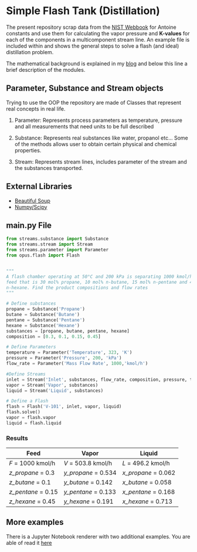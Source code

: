# Simple Flash Tank (Distillation)

The present repository scrap data from the [NIST
Webbook](https://webbook.nist.gov/) for Antoine constants
and use them for calculating the vapor pressure and **K-values** for each of the
components in a multicomponent stream line. An example file is included within
and shows the general steps to solve a flash (and ideal) distillation problem.

The mathematical background is explained in my
[blog](https://oscarcontrerasnavas.github.io/ideal-multicomponent-solver-and-maths/)
and below this line a brief description of the modules.

## Parameter, Substance and Stream objects

Trying to use the OOP the repository are made of Classes that represent real
concepts in real life.

1. Parameter: Represents process parameters as temperature, pressure and all
   measurements that need units to be full described 

2. Substance: Represents real substances like water, propanol etc... Some of the
   methods allows user to obtain certain physical and chemical properties.

3. Stream: Represents stream lines, includes parameter of the stream and the
   substances transported.

## External Libraries

* [Beautiful Soup](https://www.crummy.com/software/BeautifulSoup/bs4/doc/)
* [Numpy/Scipy](https://www.scipy.org/)

## main.py File

``` Python
from streams.substance import Substance
from streams.stream import Stream
from streams.parameter import Parameter
from opus.flash import Flash


"""
A flash chamber operating at 50°C and 200 kPa is separating 1000 kmol/h of a
feed that is 30 mol% propane, 10 mol% n-butane, 15 mol% n-pentane and 45 mol%
n-hexane. Find the product compositions and flow rates
"""

# Define substances
propane = Substance('Propane')
butane = Substance('Butane')
pentane = Substance('Pentane')
hexane = Substance('Hexane')
substances = [propane, butane, pentane, hexane]
composition = [0.3, 0.1, 0.15, 0.45]

# Define Parameters
temperature = Parameter('Temperature', 323, 'K')
pressure = Parameter('Pressure', 200, 'kPa')
flow_rate = Parameter('Mass Flow Rate', 1000,'kmol/h')

#Define Streams
inlet = Stream('Inlet', substances, flow_rate, composition, pressure, temperature)
vapor = Stream('Vapor', substances)
liquid = Stream('Liquid', substances)

# Define a Flash
flash = Flash('V-101', inlet, vapor, liquid)
flash.solve()
vapor = flash.vapor
liquid = flash.liquid
```

### Results

|Feed              |Vapor              |Liquid             |
|------------------|-------------------|-------------------|
|*F* = 1000 kmol/h |*V* = 503.8 kmol/h |*L* = 496.2 kmol/h |
|*z_propane* = 0.3 |*y_propane* = 0.534|*x_propane* = 0.062|
|*z_butane* = 0.1  |*y_butane* = 0.142 |*x_butane* = 0.058 |
|*z_pentane* = 0.15|*y_pentane* = 0.133|*x_pentane* = 0.168|
|*z_hexane* = 0.45 |*y_hexane* = 0.191 |*x_hexane* = 0.713 |

## More examples

There is a Jupyter Notebook renderer with two additional examples. You are able
of read it
[here](https://nbviewer.jupyter.org/github/oscarcontrerasnavas/ideal-distillation-solver/blob/master/examples.ipynb)
